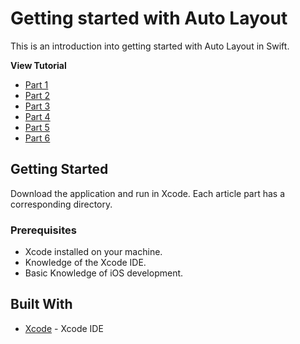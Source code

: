 # Getting started with Auto Layout

This is an introduction into getting started with Auto Layout in Swift.

**View Tutorial**
* [Part 1](https://pusher.com/tutorials/auto-layout-swift-part-1)
* [Part 2](https://pusher.com/tutorials/auto-layout-swift-part-2)
* [Part 3](https://pusher.com/tutorials/auto-layout-swift-part-3)
* [Part 4](https://pusher.com/tutorials/auto-layout-swift-part-4)
* [Part 5](https://pusher.com/tutorials/auto-layout-swift-part-5)
* [Part 6](https://pusher.com/tutorials/auto-layout-swift-part-6)

## Getting Started

Download the application and run in Xcode. Each article part has a corresponding directory.

### Prerequisites

- Xcode installed on your machine.
- Knowledge of the Xcode IDE.
- Basic Knowledge of iOS development.

## Built With

- [Xcode](https://developer.apple.com/xcode/) - Xcode IDE
